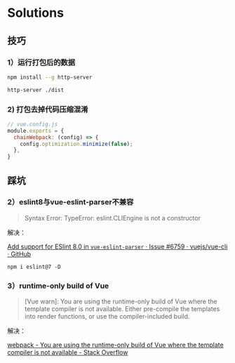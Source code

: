 # Solutions

## 技巧

### 1）运行打包后的数据

```bash
npm install --g http-server

http-server ./dist
```

### 2) 打包去掉代码压缩混淆

```js
// vue.config.js
module.exports = {
  chainWebpack: (config) => {
    config.optimization.minimize(false);
  },
}
```

## 踩坑

### 2）eslint8与vue-eslint-parser不兼容

> Syntax Error: TypeError: eslint.CLIEngine is not a constructor

解决：

[Add support for ESlint 8.0 in `vue-eslint-parser` · Issue #6759 · vuejs/vue-cli · GitHub](https://github.com/vuejs/vue-cli/issues/6759)

```shell
npm i eslint@7 -D  
```

### 3）runtime-only build of Vue

>  [Vue warn]: You are using the runtime-only build of Vue where the template compiler is not available. Either pre-compile the templates into render functions, or use the compiler-included build.

解决：

[webpack - You are using the runtime-only build of Vue where the template compiler is not available - Stack Overflow](https://stackoverflow.com/questions/47332728/you-are-using-the-runtime-only-build-of-vue-where-the-template-compiler-is-not-a)

